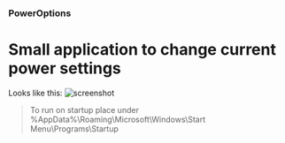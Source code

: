 ### PowerOptions
# Small application to change current power settings

Looks like this:
![screenshot](https://cloud.githubusercontent.com/assets/18427811/22321521/9d76229a-e363-11e6-904b-3017e47134c2.png)
>To run on startup place under %AppData%\Roaming\Microsoft\Windows\Start Menu\Programs\Startup

